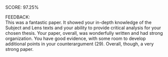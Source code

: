 SCORE: 97.25%

FEEDBACK:  
This was a fantastic paper. It showed your in-depth knowledge of the Subject and Lens texts and your ability to provide critical analysis for your chosen thesis. Your paper, overall, was wonderfully written and had strong organization. You have good evidence, with some room to develop additional points in your counterargument (29). Overall, though, a very strong paper.
